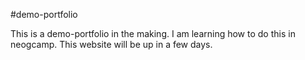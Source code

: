 #demo-portfolio

This is a demo-portfolio in the making. I am learning how to do this in neogcamp. This website will be up in a few days.